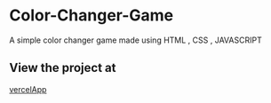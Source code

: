 # Color-Changer-Game
A simple color changer game  made using HTML , CSS , JAVASCRIPT

## View the project at
[vercelApp](https://vercel.com/ujjwal-rais-projects/color-changer-game)





